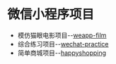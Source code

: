 # 微信小程序项目
- 模仿猫眼电影项目--[weapp-film](./weapp-film)
- 综合练习项目--[wechat-practice](./wechat-practice)
- 简单商城项目--[happyshopping](./happyshopping)

